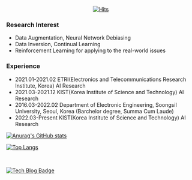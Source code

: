 <div align=center>

  [![Hits](https://hits.seeyoufarm.com/api/count/incr/badge.svg?url=https%3A%2F%2Fgithub.com%2F3neutronstar&count_bg=%2379C83D&title_bg=%23555555&icon=&icon_color=%23E7E7E7&title=hits&edge_flat=false)](https://hits.seeyoufarm.com) 
  
</div>

### Research Interest
- Data Augmentation, Neural Network Debiasing
- Data Inversion, Continual Learning
- Reinforcement Learning for applying to the real-world issues

### Experience
- 2021.01-2021.02   ETRI(Electronics and Telecommunications Research Institute, Korea) AI Research
- 2021.03-2021.12   KIST(Korea Institute of Science and Technology) AI Research
- 2016.03-2022.02   Department of Electronic Engineering, Soongsil University, Seoul, Korea (Barchelor degree, Summa Cum Laude)
- 2022.03-Present   KIST(Korea Institute of Science and Technology) AI Research

[![Anurag's GitHub stats](https://github-readme-stats.vercel.app/api?username=3neutronstar&count_private=true&hide_title=true&show_icons=true&include_all_commits=true&disable_animations=true&theme=vue)](https://github.com/anuraghazra/github-readme-stats)
</br>

[![Top Langs](https://github-readme-stats.vercel.app/api/top-langs/?username=3neutronstar)](https://github.com/anuraghazra/github-readme-stats)

</br>

[![Tech Blog Badge](http://img.shields.io/badge/-Tech%20blog-black?style=flat-square&logo=github&link=https://3neutronstar.github.io/)](https://3neutronstar.github.io/) 

<!--
**3neutronstar/3neutronstar** is a ✨ _special_ ✨ repository because its `README.md` (this file) appears on your GitHub profile.

Here are some ideas to get you started:

- 🔭 I’m currently working on ...
- 🌱 I’m currently learning ...
- 👯 I’m looking to collaborate on ...
- 🤔 I’m looking for help with ...
- 💬 Ask me about ...
- 📫 How to reach me: ...
- 😄 Pronouns: ...
- ⚡ Fun fact: ...
-->
